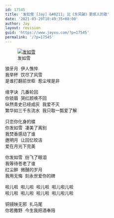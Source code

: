 ```yaml
---
id: 17545
title: '发如雪 [Jay] &#8211; 比《东风破》更感人的歌'
date: '2021-03-29T10:49:35+08:00'
author: Jay
layout: revision
guid: 'https://www.jayxu.com/?p=17545'
permalink: '/?p=17545'
---
```


<!-- wp:image {"id":17544,"sizeSlug":"large","linkDestination":"attachment"} -->
<figure class="wp-block-image size-large"><a href="https://www.jayxu.com/2005/11/02/172/attachment/144984878646321127"><img src="https://www.jayxu.com/log/wp-content/uploads/2005/11/144984878646321127.png" alt="发如雪" class="wp-image-17544"/></a><figcaption>发如雪</figcaption></figure>
<!-- /wp:image -->

<!-- wp:verse -->
<pre class="wp-block-verse">狼牙月 伊人憔悴
我举杯 饮尽了风雪
是谁打翻前世柜 惹尘埃是非

缘字诀 几番轮回 
你锁眉 哭红颜唤不回
纵然青史已经成灰 我爱不灭 &nbsp;
繁华如三千东流水 我只取一瓢爱了解 

只恋你化身的蝶 &nbsp;
你发如雪 凄美了离别 
我焚香感动了谁
邀明月 让回忆皎洁
爱在月光下完美 &nbsp;

你发如雪 纷飞了眼泪 
我等待苍老了谁
红尘醉 微醺的岁月
我用无悔 刻永世爱你的碑 &nbsp;

啦儿啦 啦儿啦 啦儿啦 啦儿啦儿啦 
啦儿啦 啦儿啦 啦儿啦 啦儿啦儿啦 &nbsp;

铜镜映无邪 扎马尾 
你若撒野 今生我把酒奉陪</pre>
<!-- /wp:verse -->

<!-- wp:paragraph -->
<p></p>
<!-- /wp:paragraph -->